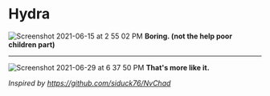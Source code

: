 # Hydra
![Screenshot 2021-06-15 at 2 55 02 PM](https://user-images.githubusercontent.com/59250093/122028447-aab51400-cde9-11eb-9bb8-24f016601ee5.png)
**Boring. (not the help poor children part)**

<hr>  

![Screenshot 2021-06-29 at 6 37 50 PM](https://user-images.githubusercontent.com/59250093/123802612-1da1ad00-d909-11eb-953c-00f0be4c54ac.png)
**That's more like it.**

_Inspired by https://github.com/siduck76/NvChad_
